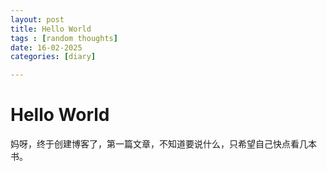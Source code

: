 ```yaml
---
layout: post
title: Hello World
tags : [random thoughts]
date: 16-02-2025
categories: [diary]

---
```

# Hello World

妈呀，终于创建博客了，第一篇文章，不知道要说什么，只希望自己快点看几本书。
